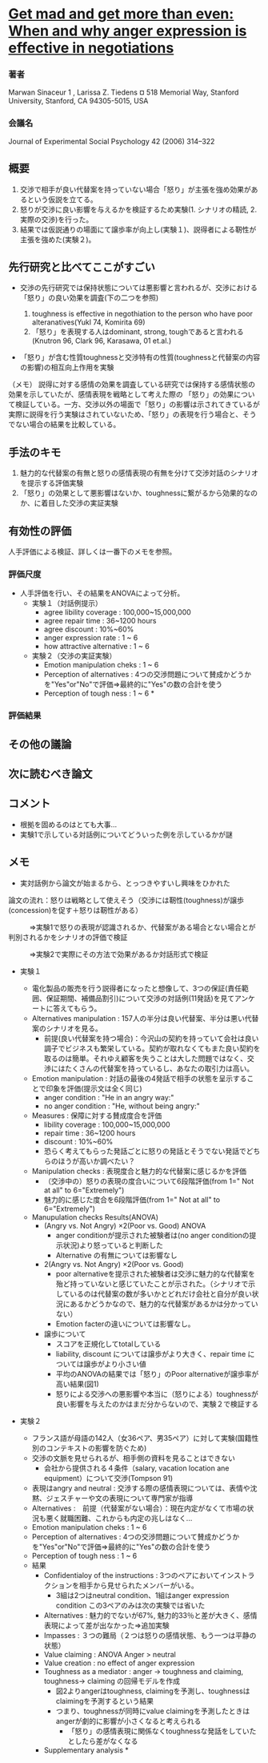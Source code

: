 # [Get mad and get more than even: When and why anger expression is effective in negotiations](http://estadpe.com/successfull_negotiation/get%20mad%20and%20get%20more%20than%20even.pdf)

### 著者
Marwan Sinaceur 1
, Larissa Z. Tiedens ¤
518 Memorial Way, Stanford University, Stanford, CA 94305-5015, USA

### 会議名
Journal of Experimental Social Psychology 42 (2006) 314–322

## 概要
1. 交渉で相手が良い代替案を持っていない場合「怒り」が主張を強め効果があるという仮説を立てる。
2. 怒りが交渉に良い影響を与えるかを検証するため実験(1. シナリオの精読, 2. 実際の交渉)を行った。
3. 結果では仮説通りの場面にて譲歩率が向上し(実験１)、説得者による靭性が主張を強めた(実験２)。

## 先行研究と比べてここがすごい
* 交渉の先行研究では保持状態については悪影響と言われるが、交渉における「怒り」の良い効果を調査(下の二つを参照)
   1. toughness is effective in negothiation to the person who have poor alteranatives(Yukl 74, Komirita 69)
   2. 「怒り」を表現する人はdominant, strong, toughであると言われる(Knutron 96, Clark 96, Karasawa, 01  et.al.)
  
* 「怒り」が含む性質toughnessと交渉特有の性質(toughnessと代替案の内容の影響)の相互向上作用を実験

（メモ）
説得に対する感情の効果を調査している研究では保持する感情状態の効果を示していたが、感情表現を戦略として考えた際の
「怒り」の効果について検証している。一方、交渉以外の場面で「怒り」の影響は示されてきているが
実際に説得を行う実験はされていないため、「怒り」の表現を行う場合と、そうでない場合の結果を比較している。

## 手法のキモ
1. 魅力的な代替案の有無と怒りの感情表現の有無を分けて交渉対話のシナリオを提示する評価実験
2. 「怒り」の効果として悪影響はないか、toughnessに繋がるから効果的なのか、に着目した交渉の実証実験

## 有効性の評価
人手評価による検証、詳しくは一番下のメモを参照。
### 評価尺度
* 人手評価を行い、その結果をANOVAによって分析。
  * 実験１（対話例提示）   
    * agree libility coverage : 100,000~15,000,000
    * agree repair time : 36~1200 hours
    * agree discount : 10%~60%
    * anger expression rate : 1 ~ 6
    * how attractive alternative : 1 ~ 6
  * 実験２（交渉の実証実験）
    * Emotion manipulation cheks : 1 ~ 6
    * Perception of alternatives : 4つの交渉問題について賛成かどうかを"Yes"or"No"で評価⇒最終的に"Yes"の数の合計を使う
    * Perception of tough ness : 1 ~ 6    *  

### 評価結果


## その他の議論

## 次に読むべき論文

## コメント
* 根拠を固めるのはとても大事…
* 実験1で示している対話例についてどういった例を示しているかが謎

## メモ
* 実対話例から論文が始まるから、とっつきやすいし興味をひかれた

論文の流れ：怒りは戦略として使えそう（交渉には靭性(toughness)が譲歩(concession)を促す＋怒りは靭性がある）

　　　⇒実験1で怒りの表現が認識されるか、代替案がある場合とない場合とが判別されるかをシナリオの評価で検証

　　　⇒実験2で実際にその方法で効果があるか対話形式で検証

* 実験１　
  * 電化製品の販売を行う説得者になったと想像して、3つの保証(責任範囲、保証期間、補備品割引)について交渉の対話例(11発話)を見てアンケートに答えてもらう。　
  * Alternatives manipulation : 157人の半分は良い代替案、半分は悪い代替案のシナリオを見る。
    * 前提(良い代替案を持つ場合)：今沢山の契約を持っていて会社は良い調子でビジネスも繁栄している。契約が取れなくてもまた良い契約を取るのは簡単。それゆえ顧客を失うことは大した問題ではなく、交渉にはたくさんの代替案を持っているし、あなたの取引力は高い。
  * Emotion manipulation : 対話の最後の4発話で相手の状態を呈示することで印象を評価(提示文は全く同じ)
    * anger condition : "He in an angry way:" 
    * no anger condition : "He, without being angry:"
  * Measures : 保障に対する賛成度合を評価
    * libility coverage : 100,000~15,000,000
    * repair time : 36~1200 hours
    * discount : 10%~60%
    * 恐らく考えてもらった発話ごとに怒りの発話とそうでない発話でどちらのほうが高いか調べたい？
  * Manipulation checks : 表現度合と魅力的な代替案に感じるかを評価
    * （交渉中の）怒りの表現の度合いについて6段階評価(from 1=" Not at all" to 6="Extremely") 
    * 魅力的に感じた度合を6段階評価(from 1=" Not at all" to 6="Extremely") 
  * Manupulation checks Results(ANOVA)
    * (Angry vs. Not Angry) ×2(Poor vs. Good)  ANOVA
      * anger conditionが提示された被験者は(no anger conditionの提示状況)より怒っていると判断した
      * Alternative の有無については影響なし
    * 2(Angry vs. Not Angry) ×2(Poor vs. Good)
      * poor alternativeを提示された被験者は交渉に魅力的な代替案を殆ど持っていないと感じていたことが示された。（シナリオで示しているのは代替案の数が多いかとどれだけ会社と自分が良い状況にあるかどうかなので、魅力的な代替案があるかは分かっていない）
      * Emotion facterの違いについては影響なし。
    * 譲歩について
      * スコアを正規化してtotalしている
      * liability, discount については譲歩がより大きく、repair time については譲歩がより小さい値
      * 平均のANOVAの結果では「怒り」のPoor alternativeが譲歩率が高い結果(図1)
      * 怒りによる交渉への悪影響や本当に（怒りによる）toughnessが良い影響を与えたのかはまだ分からないので、実験２で検証する
      
* 実験２
  * フランス語が母語の142人（女36ペア、男35ペア）に対して実験(国籍性別のコンテキストの影響を防ぐため)
  * 交渉の文脈を見せられるが、相手側の資料を見ることはできない
    * 会社から提供される４条件（salary, vacation location ane equipment）について交渉(Tompson 91)
  * 表現はangry and neutral : 交渉する際の感情表現については、表情や沈黙、ジェスチャーや文の表現について専門家が指導
  * Alternatives :　前提（代替案がない場合）：現在内定がなくて市場の状況も悪く就職困難、これからも内定の兆しはなく...
  * Emotion manipulation cheks : 1 ~ 6
  * Perception of alternatives : 4つの交渉問題について賛成かどうかを"Yes"or"No"で評価⇒最終的に"Yes"の数の合計を使う
  * Perception of tough ness : 1 ~ 6
  * 結果
      * Confidentialoy of the instructions : 3つのペアにおいてインストラクションを相手から見せられたメンバーがいる。
         * 3組は2つはneutral condition、1組はanger expression condition この3ペアのみは次の実験では省いた
      * Alternatives : 魅力的でないが67%, 魅力的33％と差が大きく、感情表現によって差が出なかった⇒追加実験
      * Impasses : ３つの難局（２つは怒りの感情状態、もう一つは平静の状態）
      * Value claiming : ANOVA Anger > neutral
      * Value creation : no effect of anger expression
      * Toughness as a mediator : anger -> toughness and claiming, toughness-> claiming の回帰モデルを作成
         * 図2よりangerはtoughness, claimingを予測し、toughnessはclaimingを予測するという結果
         * つまり、toughnessが同時にvalue claimingを予測したときはangerが劇的に影響が小さくなると考えられる
            * 「怒り」の感情表現に関係なくtoughnessな発話をしていたとしたら差がなくなる
      * Supplementary analysis
         * 
   
    
    
      
    
